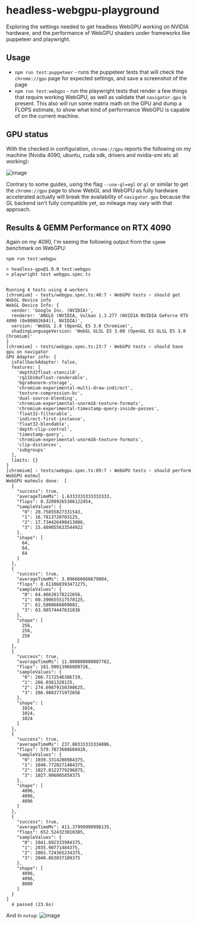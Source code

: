 # headless-webgpu-playground

Exploring the settings needed to get headless WebGPU working on NVIDIA hardware, and the performance of WebGPU shaders under frameworks like puppeteer and playwright.

## Usage

- `npm run test:puppeteer` - runs the puppeteer tests that will check the `chrome://gpu` page for expected settings, and save a screenshot of the page
- `npm run test:webgpu` - run the playwright tests that render a few things that require working WebGPU, as well as validate that `navigator.gpu` is present. This also will run some matrix math on the GPU and dump a FLOPS estimate, to show what kind of performance WebGPU is capable of on the current machine.

## GPU status

With the checked in configuration, `chrome://gpu` reports the following on my machine (Nvidia 4090, ubuntu, cuda sdk, drivers and nvidia-smi etc all working):

![image](https://github.com/user-attachments/assets/07249d11-bfd0-4dd2-866a-698b772f5cc5)

Contrary to some guides, using the flag `--use-gl=egl` or `gl` or similar to get the `chrome://gpu` page to show WebGL and WebGPU as fully hardware accelerated actually will break the availability of `navigator.gpu` because the GL backend isn't fully compatible yet, so mileage may vary with that approach.

## Results & GEMM Performance on RTX 4090

Again on my 4090, I'm seeing the following output from the `sgemm` benchmark on WebGPU:

```
npm run test:webgpu

> headless-gpu@1.0.0 test:webgpu
> playwright test webgpu.spec.ts


Running 4 tests using 4 workers
[chromium] › tests/webgpu.spec.ts:48:7 › WebGPU tests › should get WebGL device info
WebGL Device Info: {
  vendor: 'Google Inc. (NVIDIA)',
  renderer: 'ANGLE (NVIDIA, Vulkan 1.3.277 (NVIDIA NVIDIA GeForce RTX 4090 (0x00002684)), NVIDIA)',
  version: 'WebGL 2.0 (OpenGL ES 3.0 Chromium)',
  shadingLanguageVersion: 'WebGL GLSL ES 3.00 (OpenGL ES GLSL ES 3.0 Chromium)'
}
[chromium] › tests/webgpu.spec.ts:23:7 › WebGPU tests › should have gpu on navigator
GPU Adapter info: {
  isFallbackAdapter: false,
  features: [
    'depth32float-stencil8',
    'rg11b10ufloat-renderable',
    'bgra8unorm-storage',
    'chromium-experimental-multi-draw-indirect',
    'texture-compression-bc',
    'dual-source-blending',
    'chromium-experimental-snorm16-texture-formats',
    'chromium-experimental-timestamp-query-inside-passes',
    'float32-filterable',
    'indirect-first-instance',
    'float32-blendable',
    'depth-clip-control',
    'timestamp-query',
    'chromium-experimental-unorm16-texture-formats',
    'clip-distances',
    'subgroups'
  ],
  limits: {}
}
[chromium] › tests/webgpu.spec.ts:89:7 › WebGPU tests › should perform WebGPU matmul
WebGPU matmuls done:  [
  {
    "success": true,
    "averageTimeMs": 1.6333333333333333,
    "flops": 0.32099265306122454,
    "sampleValues": {
      "0": 20.75855827331543,
      "1": 16.7813720703125,
      "2": 17.734426498413086,
      "3": 15.489055633544922
    },
    "shape": [
      64,
      64,
      64
    ]
  },
  {
    "success": true,
    "averageTimeMs": 3.896666666679084,
    "flops": 8.611060393471275,
    "sampleValues": {
      "0": 64.46620178222656,
      "1": 60.390655517578125,
      "2": 62.5800666809082,
      "3": 63.98574447631836
    },
    "shape": [
      256,
      256,
      256
    ]
  },
  {
    "success": true,
    "averageTimeMs": 11.800000000007762,
    "flops": 181.99013966089726,
    "sampleValues": {
      "0": 266.7172546386719,
      "1": 266.0361328125,
      "2": 274.69879150390625,
      "3": 266.9803771972656
    },
    "shape": [
      1024,
      1024,
      1024
    ]
  },
  {
    "success": true,
    "averageTimeMs": 237.08333333334886,
    "flops": 579.7073608660428,
    "sampleValues": {
      "0": 1039.3314208984375,
      "1": 1040.7728271484375,
      "2": 1027.8123779296875,
      "3": 1027.906005859375
    },
    "shape": [
      4096,
      4096,
      4096
    ]
  },
  {
    "success": true,
    "averageTimeMs": 411.37999999998135,
    "flops": 652.524323010385,
    "sampleValues": {
      "0": 2041.892333984375,
      "1": 2035.90771484375,
      "2": 2065.724365234375,
      "3": 2040.863037109375
    },
    "shape": [
      4096,
      4096,
      8000
    ]
  }
]
  4 passed (23.6s)

```
And in `nvtop`: 
![image](https://github.com/user-attachments/assets/a5642c3e-4f1e-4648-85ae-250a84ee08a7)
